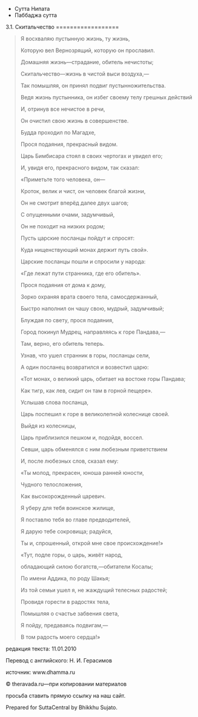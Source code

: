 









* Сутта Нипата
* Паббаджа сутта


3\.1\. Скитальчество
\=\=\=\=\=\=\=\=\=\=\=\=\=\=\=\=\=\=




> Я восхваляю пустынную жизнь, ту жизнь,  
> 
> Которую вел Вернозрящий, которую он прославил\.
> 
> 
> Домашняя жизнь—страдание, обитель нечистоты;  
> 
> Скитальчество—жизнь в чистой выси воздуха,—  
> 
> Так помышляя, он принял подвиг пустынножительства\.
> 
> 
> Ведя жизнь пустынника, он избег своему телу грешных действий  
> 
> И, отринув все нечистое в речи,  
> 
> Он очистил свою жизнь в совершенстве\.
> 
> 
> Будда проходил по Магадхе,  
> 
> Прося подаяния, прекрасный видом\.  
> 
> Царь Бимбисара стоял в своих чертогах и увидел его;  
> 
> И, увидя его, прекрасного видом, так сказал:
> 
> 
> «Приметьте того человека, он—  
> 
> Кроток, велик и чист, он человек благой жизни,  
> 
> Он не смотрит вперёд далее двух шагов;
> 
> 
> С опущенными очами, задумчивый,  
> 
> Он не походит на низких родом;  
> 
> Пусть царские посланцы пойдут и спросят:  
> 
> Куда нищенствующий монах держит путь свой»\.
> 
> 
> Царские посланцы пошли и спросили у народа:  
> 
> «Где лежат пути странника, где его обитель»\.
> 
> 
> Прося подаяния от дома к дому,  
> 
> Зорко охраняя врата своего тела, самосдержанный,  
> 
> Быстро наполнил он чашу свою, мудрый, задумчивый;
> 
> 
> Блуждая по свету, прося подаяния,  
> 
> Город покинул Мудрец, направляясь к горе Пандава,—  
> 
> Там, верно, его обитель теперь\.
> 
> 
> Узнав, что ушел странник в горы, посланцы сели,  
> 
> А один посланец возвратился и возвестил царю:
> 
> 
> «Тот монах, о великий царь, обитает на востоке горы Пандава;  
> 
> Как тигр, как лев, сидит он там в горной пещере»\.
> 
> 
> Услышав слова посланца,  
> 
> Царь поспешил к горе в великолепной колеснице своей\.  
> 
> Выйдя из колесницы,  
> 
> Царь приблизился пешком и, подойдя, воссел\.  
> 
> Севши, царь обменялся с ним любезным приветствием  
> 
> И, после любезных слов, сказал ему:
> 
> 
> «Ты молод, прекрасен, юноша ранней юности,  
> 
> Чудного телосложения,  
> 
> Как высокорожденный царевич\.  
> 
> Я уберу для тебя воинское жилище,  
> 
> Я поставлю тебя во главе предводителей,  
> 
> Я дарую тебе сокровища; радуйся,  
> 
> Ты и, спрошенный, открой мне свое происхождение\!»
> 
> 
> «Тут, подле горы, о царь, живёт народ,  
> 
> обладающий силою богатств,—обитатели Косалы;  
> 
> По имени Аддика, по роду Шакья;  
> 
> Из той семьи ушел я, не жаждущий телесных радостей;  
> 
> Провидя горести в радостях тела,  
> 
> Помышляя о счастье забвения света,  
> 
> Я пойду, предаваясь подвигам,—  
> 
> В том радость моего сердца\!»



редакция текста: 11\.01\.2010


Перевод с английского: Н\. И\. Герасимов


источник: www\.dhamma\.ru


© theravada\.ru—при копировании материалов


просьба ставить прямую ссылку на наш сайт\.


Prepared for SuttaCentral by Bhikkhu Sujato\.






